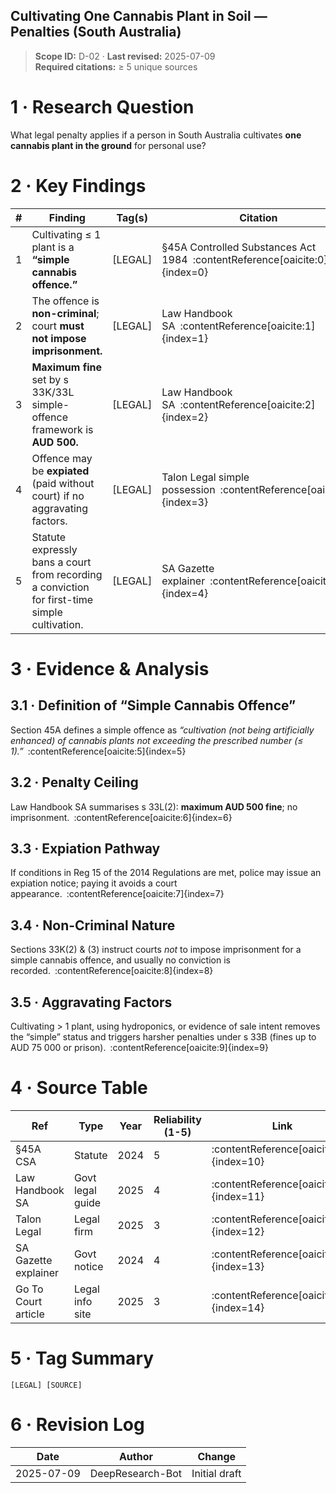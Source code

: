 ## Cultivating One Cannabis Plant in Soil — Penalties (South Australia)  
> **Scope ID:** D-02 · **Last revised:** 2025-07-09  
> **Required citations:** ≥ 5 unique sources  

# 1 · Research Question  
What legal penalty applies if a person in South Australia cultivates **one cannabis plant in the ground** for personal use?

# 2 · Key Findings  
| # | Finding | Tag(s) | Citation |
|---|---------|--------|----------|
| 1 | Cultivating ≤ 1 plant is a **“simple cannabis offence.”** | [LEGAL] | §45A Controlled Substances Act 1984 :contentReference[oaicite:0]{index=0} |
| 2 | The offence is **non-criminal**; court **must not impose imprisonment.** | [LEGAL] | Law Handbook SA :contentReference[oaicite:1]{index=1} |
| 3 | **Maximum fine** set by s 33K/33L simple-offence framework is **AUD 500.** | [LEGAL] | Law Handbook SA :contentReference[oaicite:2]{index=2} |
| 4 | Offence may be **expiated** (paid without court) if no aggravating factors. | [LEGAL] | Talon Legal simple possession :contentReference[oaicite:3]{index=3} |
| 5 | Statute expressly bans a court from recording a conviction for first-time simple cultivation. | [LEGAL] | SA Gazette explainer :contentReference[oaicite:4]{index=4} |

# 3 · Evidence & Analysis  

## 3.1 · Definition of “Simple Cannabis Offence”  
Section 45A defines a simple offence as *“cultivation (not being artificially enhanced) of cannabis plants not exceeding the prescribed number (≤ 1).”* :contentReference[oaicite:5]{index=5}  

## 3.2 · Penalty Ceiling  
Law Handbook SA summarises s 33L(2): **maximum AUD 500 fine**; no imprisonment. :contentReference[oaicite:6]{index=6}  

## 3.3 · Expiation Pathway  
If conditions in Reg 15 of the 2014 Regulations are met, police may issue an expiation notice; paying it avoids a court appearance. :contentReference[oaicite:7]{index=7}  

## 3.4 · Non-Criminal Nature  
Sections 33K(2) & (3) instruct courts *not* to impose imprisonment for a simple cannabis offence, and usually no conviction is recorded. :contentReference[oaicite:8]{index=8}  

## 3.5 · Aggravating Factors  
Cultivating > 1 plant, using hydroponics, or evidence of sale intent removes the “simple” status and triggers harsher penalties under s 33B (fines up to AUD 75 000 or prison). :contentReference[oaicite:9]{index=9}

# 4 · Source Table  
| Ref | Type | Year | Reliability (1-5) | Link |
|-----|------|------|-------------------|------|
| §45A CSA | Statute | 2024 | 5 | :contentReference[oaicite:10]{index=10} |
| Law Handbook SA | Govt legal guide | 2025 | 4 | :contentReference[oaicite:11]{index=11} |
| Talon Legal | Legal firm | 2025 | 3 | :contentReference[oaicite:12]{index=12} |
| SA Gazette explainer | Govt notice | 2024 | 4 | :contentReference[oaicite:13]{index=13} |
| Go To Court article | Legal info site | 2025 | 3 | :contentReference[oaicite:14]{index=14} |

# 5 · Tag Summary  
`[LEGAL] [SOURCE]`

# 6 · Revision Log  
| Date | Author | Change |
|------|--------|--------|
| 2025-07-09 | DeepResearch-Bot | Initial draft |
